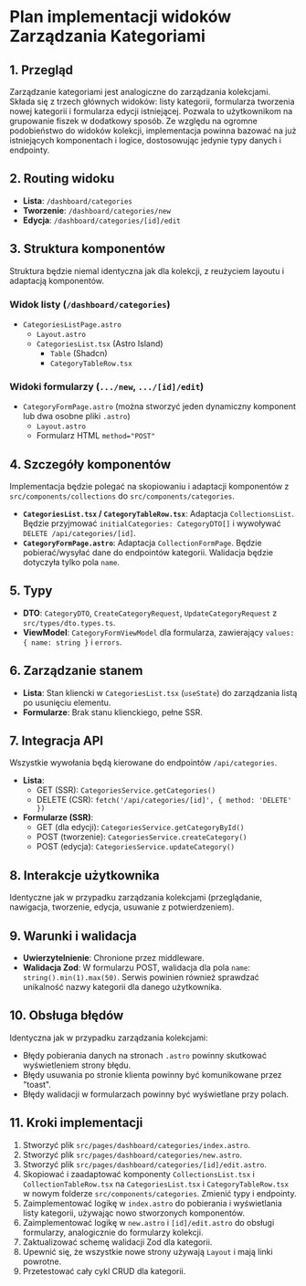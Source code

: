 # Plan implementacji widoków Zarządzania Kategoriami

## 1. Przegląd
Zarządzanie kategoriami jest analogiczne do zarządzania kolekcjami. Składa się z trzech głównych widoków: listy kategorii, formularza tworzenia nowej kategorii i formularza edycji istniejącej. Pozwala to użytkownikom na grupowanie fiszek w dodatkowy sposób. Ze względu na ogromne podobieństwo do widoków kolekcji, implementacja powinna bazować na już istniejących komponentach i logice, dostosowując jedynie typy danych i endpointy.

## 2. Routing widoku
- **Lista**: `/dashboard/categories`
- **Tworzenie**: `/dashboard/categories/new`
- **Edycja**: `/dashboard/categories/[id]/edit`

## 3. Struktura komponentów
Struktura będzie niemal identyczna jak dla kolekcji, z reużyciem layoutu i adaptacją komponentów.

### Widok listy (`/dashboard/categories`)
- `CategoriesListPage.astro`
  - `Layout.astro`
  - `CategoriesList.tsx` (Astro Island)
    - `Table` (Shadcn)
    - `CategoryTableRow.tsx`

### Widoki formularzy (`.../new`, `.../[id]/edit`)
- `CategoryFormPage.astro` (można stworzyć jeden dynamiczny komponent lub dwa osobne pliki `.astro`)
  - `Layout.astro`
  - Formularz HTML `method="POST"`

## 4. Szczegóły komponentów
Implementacja będzie polegać na skopiowaniu i adaptacji komponentów z `src/components/collections` do `src/components/categories`.

- **`CategoriesList.tsx` / `CategoryTableRow.tsx`**: Adaptacja `CollectionsList`. Będzie przyjmować `initialCategories: CategoryDTO[]` i wywoływać `DELETE /api/categories/[id]`.
- **`CategoryFormPage.astro`**: Adaptacja `CollectionFormPage`. Będzie pobierać/wysyłać dane do endpointów kategorii. Walidacja będzie dotyczyła tylko pola `name`.

## 5. Typy
- **DTO**: `CategoryDTO`, `CreateCategoryRequest`, `UpdateCategoryRequest` z `src/types/dto.types.ts`.
- **ViewModel**: `CategoryFormViewModel` dla formularza, zawierający `values: { name: string }` i `errors`.

## 6. Zarządzanie stanem
- **Lista**: Stan kliencki w `CategoriesList.tsx` (`useState`) do zarządzania listą po usunięciu elementu.
- **Formularze**: Brak stanu klienckiego, pełne SSR.

## 7. Integracja API
Wszystkie wywołania będą kierowane do endpointów `/api/categories`.

- **Lista**:
  - GET (SSR): `CategoriesService.getCategories()`
  - DELETE (CSR): `fetch('/api/categories/[id]', { method: 'DELETE' })`
- **Formularze (SSR)**:
  - GET (dla edycji): `CategoriesService.getCategoryById()`
  - POST (tworzenie): `CategoriesService.createCategory()`
  - POST (edycja): `CategoriesService.updateCategory()`

## 8. Interakcje użytkownika
Identyczne jak w przypadku zarządzania kolekcjami (przeglądanie, nawigacja, tworzenie, edycja, usuwanie z potwierdzeniem).

## 9. Warunki i walidacja
- **Uwierzytelnienie**: Chronione przez middleware.
- **Walidacja Zod**: W formularzu POST, walidacja dla pola `name`: `string().min(1).max(50)`. Serwis powinien również sprawdzać unikalność nazwy kategorii dla danego użytkownika.

## 10. Obsługa błędów
Identyczna jak w przypadku zarządzania kolekcjami:
- Błędy pobierania danych na stronach `.astro` powinny skutkować wyświetleniem strony błędu.
- Błędy usuwania po stronie klienta powinny być komunikowane przez "toast".
- Błędy walidacji w formularzach powinny być wyświetlane przy polach.

## 11. Kroki implementacji
1. Stworzyć plik `src/pages/dashboard/categories/index.astro`.
2. Stworzyć plik `src/pages/dashboard/categories/new.astro`.
3. Stworzyć plik `src/pages/dashboard/categories/[id]/edit.astro`.
4. Skopiować i zaadaptować komponenty `CollectionsList.tsx` i `CollectionTableRow.tsx` na `CategoriesList.tsx` i `CategoryTableRow.tsx` w nowym folderze `src/components/categories`. Zmienić typy i endpointy.
5. Zaimplementować logikę w `index.astro` do pobierania i wyświetlania listy kategorii, używając nowo stworzonych komponentów.
6. Zaimplementować logikę w `new.astro` i `[id]/edit.astro` do obsługi formularzy, analogicznie do formularzy kolekcji.
7. Zaktualizować schemę walidacji Zod dla kategorii.
8. Upewnić się, że wszystkie nowe strony używają `Layout` i mają linki powrotne.
9. Przetestować cały cykl CRUD dla kategorii. 